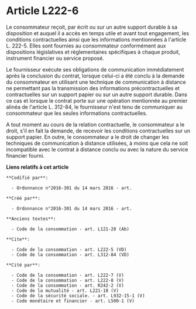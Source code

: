 # Article L222-6

Le consommateur reçoit, par écrit ou sur un autre support durable à sa disposition et auquel il a accès en temps utile et
avant tout engagement, les conditions contractuelles ainsi que les informations mentionnées à l'article L. 222-5. Elles sont
fournies au consommateur conformément aux dispositions législatives et réglementaires spécifiques à chaque produit,
instrument financier ou service proposé. 

Le fournisseur exécute ses obligations de communication immédiatement après la conclusion du contrat, lorsque celui-ci a été
conclu à la demande du consommateur en utilisant une technique de communication à distance ne permettant pas la transmission
des informations précontractuelles et contractuelles sur un support papier ou sur un autre support durable. Dans ce cas et
lorsque le contrat porte sur une opération mentionnée au premier alinéa de l'article L. 312-84, le fournisseur n'est tenu de
communiquer au consommateur que les seules informations contractuelles. 

A tout moment au cours de la relation contractuelle, le consommateur a le droit, s'il en fait la demande, de recevoir les
conditions contractuelles sur un support papier. En outre, le consommateur a le droit de changer les techniques de
communication à distance utilisées, à moins que cela ne soit incompatible avec le contrat à distance conclu ou avec la nature
du service financier fourni.

**Liens relatifs à cet article**

	**Codifié par**:

	  - Ordonnance n°2016-301 du 14 mars 2016 - art.

	**Créé par**:

	  - Ordonnance n°2016-301 du 14 mars 2016 - art.

	**Anciens textes**:

	  - Code de la consommation - art. L121-28 (Ab)

	**Cite**:

	  - Code de la consommation - art. L222-5 (VD)
	  - Code de la consommation - art. L312-84 (VD)

	**Cité par**:

	  - Code de la consommation - art. L222-7 (V)
	  - Code de la consommation - art. L222-8 (V)
	  - Code de la consommation - art. R242-2 (V)
	  - Code de la mutualité - art. L221-18 (V)
	  - Code de la sécurité sociale. - art. L932-15-1 (V)
	  - Code monétaire et financier - art. L500-1 (V)
